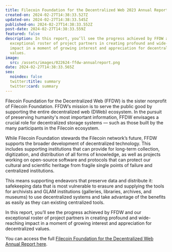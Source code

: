 ```yaml
---
title: Filecoin Foundation for the Decentralized Web 2023 Annual Report
created-on: 2024-02-27T14:38:33.527Z
updated-on: 2024-02-27T14:38:33.545Z
published-on: 2024-02-27T14:38:33.552Z
post-date: 2024-02-27T14:38:33.559Z
featured: false
description: In this report, you’ll see the progress achieved by FFDW and our
  exceptional roster of project partners in creating profound and wide-reaching
  impact in a moment of growing interest and appreciation for decentralized
  values.
image:
  src: /assets/images/022624-ffdw-annualreport.png
date: 2024-02-27T14:38:33.565Z
seo:
  noindex: false
  twitter:title: summary
  twitter:card: summary
---
```


Filecoin Foundation for the Decentralized Web (FFDW) is the sister nonprofit of Filecoin Foundation. FFDW’s mission is to serve the public good by supporting the entire decentralized web (DWeb) ecosystem. In the pursuit of preserving humanity's most important information, FFDW envisages a crucial role for decentralized storage systems –– such as those built by the many participants in the Filecoin ecosystem. 

While Filecoin Foundation stewards the Filecoin network’s future, FFDW supports the broader development of decentralized technology. This includes supporting institutions that can provide for long-term collection, digitization, and distribution of all forms of knowledge, as well as projects working on open-source software and protocols that can protect our cultural and scientific heritage from fragile single points of failure and centralized institutions.

This means supporting endeavors that preserve data and distribute it: safekeeping data that is most vulnerable to erasure and supplying the tools for archivists and GLAM institutions (galleries, libraries, archives, and museums) to use decentralized systems and take advantage of the benefits as easily as they can existing centralized tools. 

In this report, you’ll see the progress achieved by FFDW and our exceptional roster of project partners in creating profound and wide-reaching impact in a moment of growing interest and appreciation for decentralized values.

Y﻿ou can access the full [Filecoin Foundation for the Decentralized Web Annual Report here](https://link.ffdweb.org/report24).
